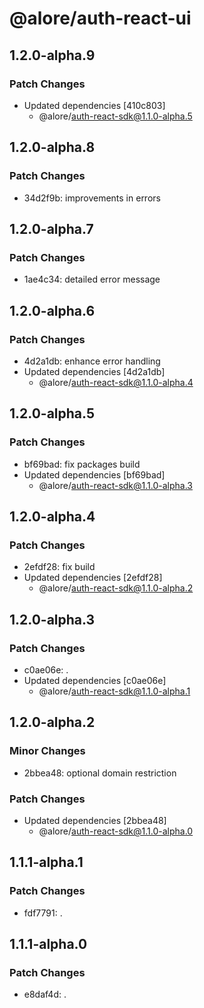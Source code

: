 # @alore/auth-react-ui

## 1.2.0-alpha.9

### Patch Changes

- Updated dependencies [410c803]
  - @alore/auth-react-sdk@1.1.0-alpha.5

## 1.2.0-alpha.8

### Patch Changes

- 34d2f9b: improvements in errors

## 1.2.0-alpha.7

### Patch Changes

- 1ae4c34: detailed error message

## 1.2.0-alpha.6

### Patch Changes

- 4d2a1db: enhance error handling
- Updated dependencies [4d2a1db]
  - @alore/auth-react-sdk@1.1.0-alpha.4

## 1.2.0-alpha.5

### Patch Changes

- bf69bad: fix packages build
- Updated dependencies [bf69bad]
  - @alore/auth-react-sdk@1.1.0-alpha.3

## 1.2.0-alpha.4

### Patch Changes

- 2efdf28: fix build
- Updated dependencies [2efdf28]
  - @alore/auth-react-sdk@1.1.0-alpha.2

## 1.2.0-alpha.3

### Patch Changes

- c0ae06e: .
- Updated dependencies [c0ae06e]
  - @alore/auth-react-sdk@1.1.0-alpha.1

## 1.2.0-alpha.2

### Minor Changes

- 2bbea48: optional domain restriction

### Patch Changes

- Updated dependencies [2bbea48]
  - @alore/auth-react-sdk@1.1.0-alpha.0

## 1.1.1-alpha.1

### Patch Changes

- fdf7791: .

## 1.1.1-alpha.0

### Patch Changes

- e8daf4d: .
